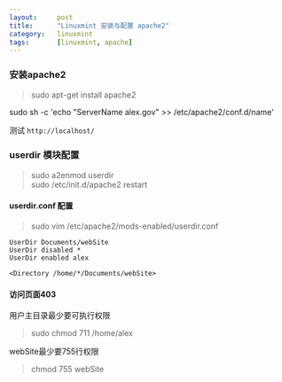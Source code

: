 ```yaml
---
layout:		post
title:  	"Linuxmint 安装与配置 apache2"
category: 	linuxmint
tags:		[linuxmint, apache]
---
```


### 安装apache2
> sudo apt-get install apache2

sudo sh -c 'echo "ServerName alex.gov" >> /etc/apache2/conf.d/name'

测试 `http://localhost/`  

### userdir 模块配置
> sudo a2enmod userdir  
> sudo /etc/init.d/apache2 restart  

#### userdir.conf 配置
> sudo vim /etc/apache2/mods-enabled/userdir.conf

	UserDir Documents/webSite
	UserDir disabled *
	UserDir enabled alex
	
	<Directory /home/*/Documents/webSite>

#### 访问页面403
用户主目录最少要可执行权限
> sudo chmod 711 /home/alex

webSite最少要755行权限
> chmod 755 webSite